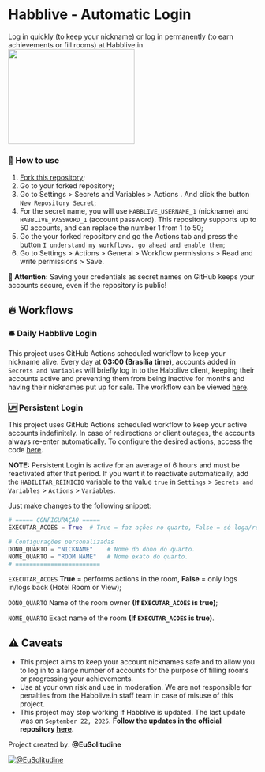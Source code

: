 # Habblive - Automatic Login
Log in quickly (to keep your nickname) or log in permanently (to earn achievements or fill rooms) at Habblive.in
<img src="https://i.imgur.com/kk5rGi7.png" width="256" height="192">

### 📖 How to use

1. [Fork this repository](https://github.com/MauricioFFJ/Habblive-Auto-Login/fork);
2. Go to your forked repository;
3. Go to Settings > Secrets and Variables > Actions . And click the button `New Repository Secret`;
4. For the secret name, you will use `HABBLIVE_USERNAME_1` (nickname) and `HABBLIVE_PASSWORD_1` (account password). This repository supports up to 50 accounts, and can replace the number 1 from 1 to 50;
5. Go the your forked repository and go the Actions tab and press the button `I understand my workflows, go ahead and enable them`;
6. Go to Settings > Actions > General > Workflow permissions > Read and write permissions > Save.

**🚩 Attention:** Saving your credentials as secret names on GitHub keeps your accounts secure, even if the repository is public!

## 🔥 Workflows

### 🛎️ Daily Habblive Login

This project uses GitHub Actions scheduled workflow to keep your nickname alive. Every day at **03:00 (Brasília time)**, accounts added in `Secrets and Variables` will briefly log in to the Habblive client, keeping their accounts active and preventing them from being inactive for months and having their nicknames put up for sale. The workflow can be viewed [here](.github/workflows/login.yml).

### 🆙 Persistent Login

This project uses GitHub Actions scheduled workflow to keep your active accounts indefinitely. In case of redirections or client outages, the accounts always re-enter automatically.
To configure the desired actions, access the code [here](persistent_login.py).

**NOTE:** Persistent Login is active for an average of 6 hours and must be reactivated after that period. If you want it to reactivate automatically, add the `HABILITAR_REINICIO` variable to the value `true` in `Settings` > `Secrets and Variables` > `Actions` > `Variables`.

Just make changes to the following snippet:

```py
# ===== CONFIGURAÇÃO =====
EXECUTAR_ACOES = True  # True = faz ações no quarto, False = só loga/reloga (Cafofo ou Vista do Hotel)

# Configurações personalizadas
DONO_QUARTO = "NICKNAME"    # Nome do dono do quarto.
NOME_QUARTO = "ROOM NAME"   # Nome exato do quarto.
# ========================
 ```
`EXECUTAR_ACOES` **True** = performs actions in the room, **False** = only logs in/logs back (Hotel Room or View);

`DONO_QUARTO` Name of the room owner **(If `EXECUTAR_ACOES` is true)**;

`NOME_QUARTO` Exact name of the room **(If `EXECUTAR_ACOES` is true)**.

## ⚠️ Caveats

- This project aims to keep your account nicknames safe and to allow you to log in to a large number of accounts for the purpose of filling rooms or progressing your achievements.
- Use at your own risk and use in moderation. We are not responsible for penalties from the Habblive.in staff team in case of misuse of this project.
- This project may stop working if Habblive is updated. The last update was on `September 22, 2025`. **Follow the updates in the official repository [here](https://github.com/MauricioFFJ/Habblive-Auto-Login/).**

Project created by: **@EuSolitudine**

<a href="https://x.com/@EuSolitudine" target="_blank">
  <img src="https://img.shields.io/badge/Follow me on X-000000?style=for-the-badge&logo=x&logoColor=white" alt="@EuSolitudine">
</a>
